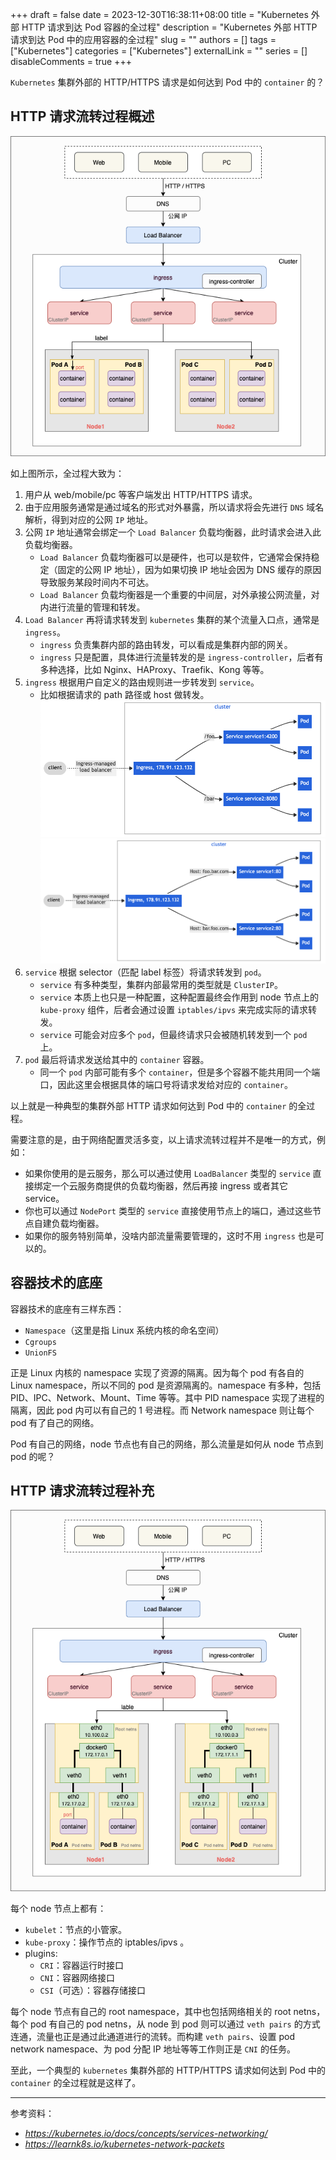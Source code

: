 +++
draft = false
date = 2023-12-30T16:38:11+08:00
title = "Kubernetes 外部 HTTP 请求到达 Pod 容器的全过程"
description = "Kubernetes 外部 HTTP 请求到达 Pod 中的应用容器的全过程"
slug = ""
authors = []
tags = ["Kubernetes"]
categories = ["Kubernetes"]
externalLink = ""
series = []
disableComments = true
+++

`Kubernetes` 集群外部的 HTTP/HTTPS 请求是如何达到 Pod 中的 `container` 的？


## HTTP 请求流转过程概述

![](https://raw.githubusercontent.com/RifeWang/images/master/k8s/k8s-http-flow-simple.png)

如上图所示，全过程大致为：
1. 用户从 web/mobile/pc 等客户端发出 HTTP/HTTPS 请求。
2. 由于应用服务通常是通过域名的形式对外暴露，所以请求将会先进行 `DNS` 域名解析，得到对应的公网 `IP` 地址。
3. 公网 `IP` 地址通常会绑定一个 `Load Balancer` 负载均衡器，此时请求会进入此负载均衡器。
    - `Load Balancer` 负载均衡器可以是硬件，也可以是软件，它通常会保持稳定（固定的公网 IP 地址），因为如果切换 IP 地址会因为 DNS 缓存的原因导致服务某段时间内不可达。
    - `Load Balancer` 负载均衡器是一个重要的中间层，对外承接公网流量，对内进行流量的管理和转发。
4. `Load Balancer` 再将请求转发到 `kubernetes` 集群的某个流量入口点，通常是 `ingress`。
    - `ingress` 负责集群内部的路由转发，可以看成是集群内部的网关。
    - `ingress` 只是配置，具体进行流量转发的是 `ingress-controller`，后者有多种选择，比如 Nginx、HAProxy、Traefik、Kong 等等。
5. `ingress` 根据用户自定义的路由规则进一步转发到 `service`。
    - 比如根据请求的 path 路径或 host 做转发。
![](https://raw.githubusercontent.com/RifeWang/images/master/k8s/ingress-fanout.png)
![](https://raw.githubusercontent.com/RifeWang/images/master/k8s/ingress-namebased.png)
6. `service` 根据 selector（匹配 label 标签）将请求转发到 `pod`。
    - `service` 有多种类型，集群内部最常用的类型就是 `ClusterIP`。
    - `service` 本质上也只是一种配置，这种配置最终会作用到 node 节点上的 `kube-proxy` 组件，后者会通过设置 `iptables/ipvs` 来完成实际的请求转发。
    - `service` 可能会对应多个 `pod`，但最终请求只会被随机转发到一个 `pod` 上。
7. `pod` 最后将请求发送给其中的 `container` 容器。
    - 同一个 `pod` 内部可能有多个 `container`，但是多个容器不能共用同一个端口，因此这里会根据具体的端口号将请求发给对应的 `container`。

以上就是一种典型的集群外部 HTTP 请求如何达到 Pod 中的 `container` 的全过程。

需要注意的是，由于网络配置灵活多变，以上请求流转过程并不是唯一的方式，例如：
- 如果你使用的是云服务，那么可以通过使用 `LoadBalancer` 类型的 `service` 直接绑定一个云服务商提供的负载均衡器，然后再接 ingress 或者其它 service。
- 你也可以通过 `NodePort` 类型的 `service` 直接使用节点上的端口，通过这些节点自建负载均衡器。
- 如果你的服务特别简单，没啥内部流量需要管理的，这时不用 `ingress` 也是可以的。

## 容器技术的底座

容器技术的底座有三样东西：
- `Namespace`（这里是指 Linux 系统内核的命名空间）
- `Cgroups`
- `UnionFS`

正是 Linux 内核的 namespace 实现了资源的隔离。因为每个 pod 有各自的 Linux namespace，所以不同的 pod 是资源隔离的。namespace 有多种，包括 PID、IPC、Network、Mount、Time 等等。其中 PID namespace 实现了进程的隔离，因此 pod 内可以有自己的 1 号进程。而 Network namespace 则让每个 pod 有了自己的网络。

Pod 有自己的网络，node 节点也有自己的网络，那么流量是如何从 node 节点到 pod 的呢？

## HTTP 请求流转过程补充

![](https://raw.githubusercontent.com/RifeWang/images/master/k8s/k8s-http-flow.png)

每个 node 节点上都有：
- `kubelet`：节点的小管家。
- `kube-proxy`：操作节点的 iptables/ipvs 。
- plugins:
    - `CRI`：容器运行时接口
    - `CNI`：容器网络接口
    - `CSI`（可选）：容器存储接口

每个 node 节点有自己的 root namespace，其中也包括网络相关的 root netns，每个 pod 有自己的 pod netns，从 node 到 pod 则可以通过 `veth pairs` 的方式连通，流量也正是通过此通道进行的流转。而构建 `veth pairs`、设置 pod network namespace、为 pod 分配 IP 地址等等工作则正是 `CNI` 的任务。

至此，一个典型的 `kubernetes` 集群外部的 HTTP/HTTPS 请求如何达到 Pod 中的 `container` 的全过程就是这样了。

---

参考资料：

- *https://kubernetes.io/docs/concepts/services-networking/*
- *https://learnk8s.io/kubernetes-network-packets*
